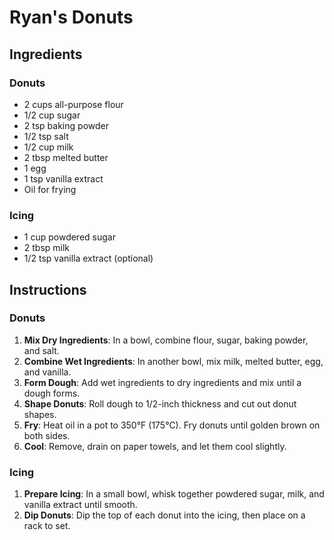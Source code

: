 # Ryan's Donuts

## Ingredients

### Donuts
- 2 cups all-purpose flour
- 1/2 cup sugar
- 2 tsp baking powder
- 1/2 tsp salt
- 1/2 cup milk
- 2 tbsp melted butter
- 1 egg
- 1 tsp vanilla extract
- Oil for frying

### Icing
- 1 cup powdered sugar
- 2 tbsp milk
- 1/2 tsp vanilla extract (optional)

## Instructions

### Donuts
1. **Mix Dry Ingredients**: In a bowl, combine flour, sugar, baking powder, and salt.
2. **Combine Wet Ingredients**: In another bowl, mix milk, melted butter, egg, and vanilla.
3. **Form Dough**: Add wet ingredients to dry ingredients and mix until a dough forms.
4. **Shape Donuts**: Roll dough to 1/2-inch thickness and cut out donut shapes.
5. **Fry**: Heat oil in a pot to 350°F (175°C). Fry donuts until golden brown on both sides.
6. **Cool**: Remove, drain on paper towels, and let them cool slightly.

### Icing
1. **Prepare Icing**: In a small bowl, whisk together powdered sugar, milk, and vanilla extract until smooth.
2. **Dip Donuts**: Dip the top of each donut into the icing, then place on a rack to set.